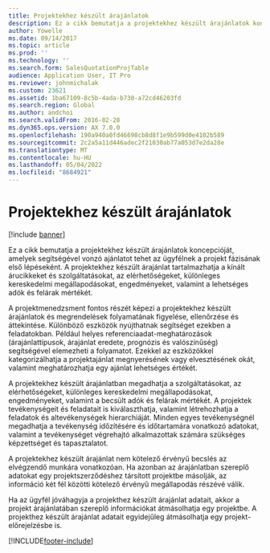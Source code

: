 ```yaml
---
title: Projektekhez készült árajánlatok
description: Ez a cikk bemutatja a projektekhez készült árajánlatok koncepcióját, amelyek segítségével vonzó ajánlatot tehet az ügyfélnek a projekt fázisának első lépéseként. A projektekhez készült árajánlat tartalmazhatja a kínált árucikkeket és szolgáltatásokat, az elérhetőségeket, különleges kereskedelmi megállapodásokat, engedményeket, valamint a lehetséges adók és felárak mértékét.
author: Yowelle
ms.date: 09/14/2017
ms.topic: article
ms.prod: ''
ms.technology: ''
ms.search.form: SalesQuotationProjTable
audience: Application User, IT Pro
ms.reviewer: johnmichalak
ms.custom: 23621
ms.assetid: 1ba67109-8c5b-4ada-b730-a72cd46203fd
ms.search.region: Global
ms.author: andchoi
ms.search.validFrom: 2016-02-28
ms.dyn365.ops.version: AX 7.0.0
ms.openlocfilehash: 190a940a0fd46698cb8d8f1e9b599d0e4102b589
ms.sourcegitcommit: 2c2a5a11d446adec2f21030ab77a053d7e2da28e
ms.translationtype: MT
ms.contentlocale: hu-HU
ms.lasthandoff: 05/04/2022
ms.locfileid: "8684921"
---
```

# <a name="project-quotations"></a>Projektekhez készült árajánlatok

[!include [banner](../includes/banner.md)]

Ez a cikk bemutatja a projektekhez készült árajánlatok koncepcióját, amelyek segítségével vonzó ajánlatot tehet az ügyfélnek a projekt fázisának első lépéseként. A projektekhez készült árajánlat tartalmazhatja a kínált árucikkeket és szolgáltatásokat, az elérhetőségeket, különleges kereskedelmi megállapodásokat, engedményeket, valamint a lehetséges adók és felárak mértékét. 

A projektmenedzsment fontos részét képezi a projektekhez készült árajánlatok és megrendelések folyamatának figyelése, ellenőrzése és áttekintése. Különböző eszközök nyújthatnak segítséget ezekben a feladatokban. Például helyes referenciaadat-meghatározások (árajánlattípusok, árajánlat eredete, prognózis és valószínűség) segítségével elemezheti a folyamatot. Ezekkel az eszközökkel kategorizálhatja a projektajánlat megnyerésének vagy elvesztésének okát, valamint meghatározhatja egy ajánlat lehetséges értékét. 

A projektekhez készült árajánlatban megadhatja a szolgáltatásokat, az elérhetőségeket, különleges kereskedelmi megállapodásokat, engedményeket, valamint a becsült adók és felárak mértékét. A projektek tevékenységeit és feladatait is kiválaszthatja, valamint létrehozhatja a feladatok és altevékenységek hierarchiáját. Minden egyes tevékenységnél megadhatja a tevékenység időzítésére és időtartamára vonatkozó adatokat, valamint a tevékenységet végrehajtó alkalmazottak számára szükséges képzettséget és tapasztalatot. 

A projektekhez készült árajánlat nem kötelező érvényű becslés az elvégzendő munkára vonatkozóan. Ha azonban az árajánlatban szereplő adatokat egy projektszerződéshez társított projektbe másolják, az információ két fél közötti kötelező érvényű megállapodás részévé válik. 

Ha az ügyfél jóváhagyja a projekthez készült árajánlat adatait, akkor a projekt árajánlatában szereplő információkat átmásolhatja egy projektbe. A projekthez készült árajánlat adatait egyidejűleg átmásolhatja egy projekt-előrejelzésbe is.





[!INCLUDE[footer-include](../includes/footer-banner.md)]